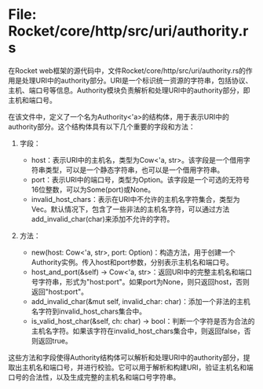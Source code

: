 # File: Rocket/core/http/src/uri/authority.rs

在Rocket web框架的源代码中，文件Rocket/core/http/src/uri/authority.rs的作用是处理URI中的authority部分。URI是一个标识统一资源的字符串，包括协议、主机、端口号等信息。Authority模块负责解析和处理URI中的authority部分，即主机和端口号。

在该文件中，定义了一个名为Authority<'a>的结构体，用于表示URI中的authority部分。这个结构体具有以下几个重要的字段和方法：

1. 字段：
   - host：表示URI中的主机名，类型为Cow<'a, str>。该字段是一个借用字符串类型，可以是一个静态字符串，也可以是一个借用字符串。
   - port：表示URI中的端口号，类型为Option<u16>。该字段是一个可选的无符号16位整数，可以为Some(port)或None。
   - invalid_host_chars：表示在URI中不允许的主机名字符集合，类型为Vec<char>。默认情况下，包含了一些非法的主机名字符，可以通过方法add_invalid_char(char)来添加不允许的字符。

2. 方法：
   - new(host: Cow<'a, str>, port: Option<u16>)：构造方法，用于创建一个Authority实例。传入host和port参数，分别表示主机名和端口号。
   - host_and_port(&self) -> Cow<'a, str>：返回URI中的完整主机名和端口号字符串，形式为"host:port"。如果port为None，则只返回host，否则返回"host:port"。
   - add_invalid_char(&mut self, invalid_char: char)：添加一个非法的主机名字符到invalid_host_chars集合中。
   - is_valid_host_char(&self, ch: char) -> bool：判断一个字符是否为合法的主机名字符。如果该字符在invalid_host_chars集合中，则返回false，否则返回true。

这些方法和字段使得Authority结构体可以解析和处理URI中的authority部分，提取出主机名和端口号，并进行校验。它可以用于解析和构建URI，验证主机名和端口号的合法性，以及生成完整的主机名和端口号字符串。

